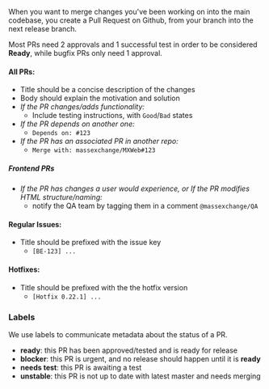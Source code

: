 When you want to merge changes you've been working on into the main codebase, you create a Pull Request on Github, from your branch into the next release branch.

Most PRs need 2 approvals and 1 successful test in order to be considered **Ready**, while bugfix PRs only need 1 approval.

#### All PRs:
- Title should be a concise description of the changes
- Body should explain the motivation and solution
- *If the PR changes/adds functionality:*
   - Include testing instructions, with `Good`/`Bad` states
- *If the PR depends on another one:*
   - `Depends on: #123`
- *If the PR has an associated PR in another repo:*
   - `Merge with: massexchange/MXWeb#123`

##### Frontend PRs

- *If the PR has changes a user would experience, or
  If the PR modifies HTML structure/naming:*
   - notify the QA team by tagging them in a comment
     `@massexchange/QA`

#### Regular Issues:
- Title should be prefixed with the issue key
   - `[BE-123] ...`

#### Hotfixes:
- Title should be prefixed with the the hotfix version
   - `[Hotfix 0.22.1] ...`

### Labels

We use labels to communicate metadata about the status of a PR.

- **ready**: this PR has been approved/tested and is ready for release
- **blocker**: this PR is urgent, and no release should happen until it is **ready**
- **needs test**: this PR is awaiting a test
- **unstable**: this PR is not up to date with latest master and needs merging
